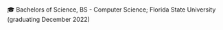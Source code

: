 🎓&nbsp;Bachelors of Science, BS - Computer Science; Florida State University (graduating December 2022)